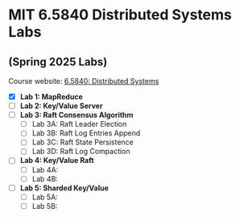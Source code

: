 # MIT 6.5840 Distributed Systems Labs
## (Spring 2025 Labs)
Course website: [6.5840: Distributed Systems](https://pdos.csail.mit.edu/6.824/index.html)

- [x] **Lab 1: MapReduce**
- [ ] **Lab 2: Key/Value Server**
- [ ] **Lab 3: Raft Consensus Algorithm**
  - [ ] Lab 3A: Raft Leader Election
  - [ ] Lab 3B: Raft Log Entries Append
  - [ ] Lab 3C: Raft State Persistence
  - [ ] Lab 3D: Raft Log Compaction
- [ ] **Lab 4: Key/Value Raft**
  - [ ] Lab 4A:
  - [ ] Lab 4B:
- [ ] **Lab 5: Sharded Key/Value**
  - [ ] Lab 5A:
  - [ ] Lab 5B:
